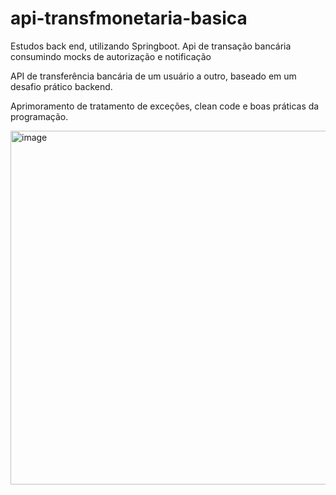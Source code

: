 # api-transfmonetaria-basica
Estudos back end, utilizando Springboot. Api de transação bancária consumindo mocks de autorização e notificação

API de transferência bancária de um usuário a outro, baseado em um desafio prático backend. 

Aprimoramento de tratamento de exceções, clean code e boas práticas da programação.

<img width="566" alt="image" src="https://github.com/fariasdavi1999/api-transfmonetaria-basica/assets/81586394/7a3e68c5-b249-4e7b-8f56-eb646cf42c52">

